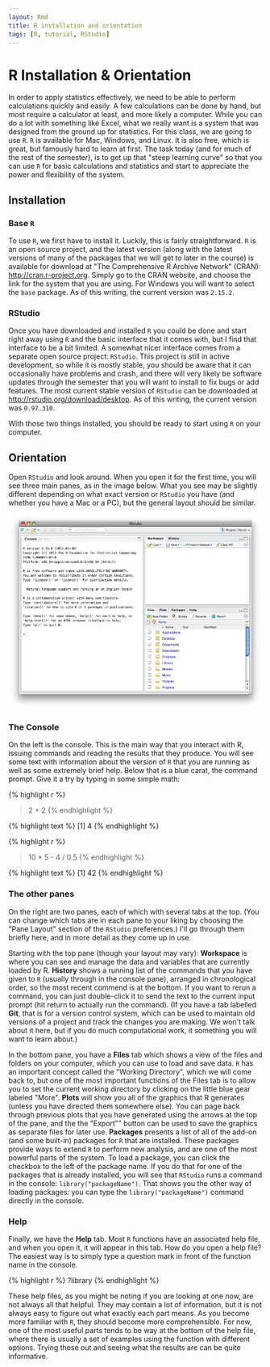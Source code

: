 ```yaml
---
layout: Rmd
title: R installation and orientation
tags: [R, tutorial, RStudio]
---
```





# R Installation & Orientation

In order to apply statistics effectively, we need to be able to perform calculations quickly and easily. A few calculations can be done by hand, but most require a calculator at least, and more likely a computer. While you can do a lot with something like Excel, what we really want is a system that was designed from the ground up for statistics. For this class, we are going to use `R`. `R` is available for Mac, Windows, and Linux. It is also free, which is great, but famously hard to learn at first. The task today (and for much of the rest of the semester), is to get up that "steep learning curve" so that you can use `R` for basic calculations and statistics and start to appreciate the power and flexibility of the system.

## Installation

### Base `R`

To use `R`, we first have to install it. Luckily, this is fairly straightforward. `R` is an open source project, and the latest version (along with the latest versions of many of the packages that we will get to later in the course) is available for download at "The Comprehensive R Archive Network" (CRAN): <http://cran.r-project.org>. Simply go to the CRAN website, and choose the link for the system that you are using. For Windows you will want to select the `base` package. As of this writing, the current version was `2.15.2`.

### RStudio

Once you have downloaded and installed `R` you could be done and start right away using `R` and the basic interface that it comes with, but I find that interface to be a bit limited. A somewhat nicer interface comes from a separate open source project: `RStudio`. This project is still in active development, so while it is mostly stable, you should be aware that it can occasionally have problems and crash, and there will very likely be software updates through the semester that you will want to install to fix bugs or add features. The most current stable version of `RStudio` can be downloaded at <http://rstudio.org/download/desktop>. As of this writing, the current version was `0.97.310`.

With those two things installed, you should be ready to start using `R` on your computer.

## Orientation

Open `RStudio` and look around.  When you open it for the first time, you will see three main panes, as in the image below. What you see may be slightly different depending on what exact version or `RStudio` you have (and whether you have a Mac or a PC), but the general layout should be similar.

![RStudio main window](images/RStudio_window.png "The RStudio window at startup.")

### The Console

On the left is the console. This is the main way that you interact with R, issuing commands and reading the results that they produce. You will see some text with information about the version of `R` that you are running as well as some extremely brief help. Below that is a blue carat, the command prompt. Give it a try by typing in some simple math:


{% highlight r %}
> 2 + 2
{% endhighlight %}



{% highlight text %}
[1] 4
{% endhighlight %}



{% highlight r %}
> 10 * 5 - 4 / 0.5
{% endhighlight %}



{% highlight text %}
[1] 42
{% endhighlight %}




### The other panes

On the right are two panes, each of which with several tabs at the top. (You can change which tabs are in each pane to your liking by choosing the "Pane Layout" section of the `RStudio` preferences.) I'll go through them briefly here, and in more detail as they come up in use.

Starting with the top pane (though your layout may vary): **Workspace** is where you can see and manage the data and variables that are currently loaded by R. **History** shows a running list of the commands that you have given to `R` (usually through in the console pane), arranged in chronological order, so the most recent commend is at the bottom. If you want to rerun a command, you can just double-click it to send the text to the current input prompt (hit return to actually run the command). (If you have a tab labelled **Git**, that is for a version control system, which can be used to maintain old versions of a project and track the changes you are making. We won't talk about it here, but if you do much computational work, it something you will want to learn about.)

In the bottom pane, you have a **Files** tab which shows a view of the files and folders on your computer, which you can use to load and save data. `R` has an important concept called the "Working Directory", which we will come back to, but one of the most important functions of the Files tab is to allow you to set the current working directory by clicking on the little blue gear labeled "More". **Plots** will show you all of the graphics that R generates (unless you have directed them somewhere else). You can page back through previous plots that you have generated using the arrows at the top of the pane, and the the "Export"" button can be used to save the graphics as separate files for later use. **Packages** presents a list of all of the add-on (and some built-in) packages for `R` that are installed. These packages provide ways to extend `R` to perform new analysis, and are one of the most powerful parts of the system. To load a package, you can click the checkbox to the left of the package name. If you do that for one of the packages that is already installed, you will see that `RStudio` runs a command in the console: `library("packageName")`. That shows you the other way of loading packages: you can type the `library("packageName")` command directly in the console. 

### Help

Finally, we have the **Help** tab. Most `R` functions have an associated help file, and when you open it, it will appear in this tab. How do you open a help file? The easiest way is to simply type a question mark in front of the function name in the console.

{% highlight r %}
?library
{% endhighlight %}


These help files, as you might be noting if you are looking at one now, are not always all that helpful. They may contain a lot of information, but it is not always easy to figure out what exactly each part means. As you become more familiar with `R`, they should become more comprehensible. For now, one of the most useful parts tends to be way at the bottom of the help file, where there is usually a set of examples using the function with different options. Trying these out and seeing what the results are can be quite informative.
